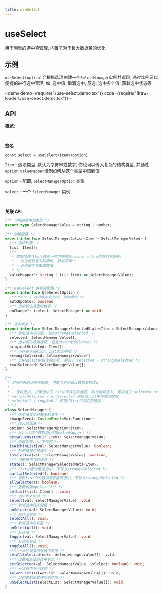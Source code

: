 ```yaml
---
title: useSelect
---
```


# useSelect

用于列表的选中项管理, 内置了对于超大数据量的优化

## 示例

`useSelect(option)`会根据选项创建一个`SelectManager`实例并返回, 通过实例可以便捷的进行选中管理, 如: 选中值, 取消选中, 反选, 选中多个值, 获取选中状态等

<demo demo={require("./use-select.demo.tsx")} code={require("!!raw-loader!./use-select.demo.tsx")}></demo>

## API

**概览:**

<br/>

**签名**

`const select = useSelect<Item>(option)`

`Item` - 选项类型, 默认为字符串或数字, 你也可以传入复杂的结构类型, 并通过`option.valueMapper`控制如何从这个类型中取到值

`option` - 配置, `SelectManagerOption` 类型

`select` - 一个 `SelectManager` 实例

<br/>

**关联 API**

```ts
/** 可用的选中值类型 */
export type SelectManagerValue = string | number;

/** 创建配置 */
export interface SelectManagerOption<Item = SelectManagerValue> {
  /** 选项列表 */
  list: Item[];
  /**
   * 控制如何从list的每一项中获取到value, value具有以下限制:
   * - 作为是否选中的标识, 其必须唯一
   * - 必须是字符串或数值
   * */
  valueMapper?: string | ((i: Item) => SelectManagerValue);
}

/** useSelect 特有的配置 */
export interface UseSelectOption {
  /** true | 选中状态变更时, 自动重绘 */
  autoUpdate?: boolean;
  /** 选中状态变更时触发 */
  onChange?: (select: SelectManager) => void;
}

/** 选中状态 */
export interface SelectManagerSelectedState<Item = SelectManagerValue> {
  /** 当前选中项的值, 包含strangeSelected */
  selected: SelectManagerValue[];
  /** 选中项的原始选项, 包含strangeSelected */
  originalSelected: Item[];
  /** 不存在于option.list的选中项 */
  strangeSelected: SelectManagerValue[];
  /** 选中且list中包含的选项, 相当于 selected - strangeSelected */
  realSelected: SelectManagerValue[];
}

/**
 * 用于列表的选中项管理, 内置了对于超大数据量的优化
 *
 * - 怪异选中, 如果选中了list中不存在的选项, 称为怪异选中, 可以通过 selected.strangeSelected 访问这些选项, 存在此行为时, 以下api行为需要注意:
 * partialSelected / allSelected 仅检测list中存在的权限
 * selectAll / toggleAll 仅选中list中存在的选项
 * */
class SelectManager {
  /** 选中值变更时触发的事件 */
  changeEvent: CustomEvent<VoidFunction>;
  /** 传入的配置 */
  option: SelectManagerOption<Item>;
  /** 从list项中获取值(根据valueMapper) */
  getValueByItem(i: Item): SelectManagerValue;
  /** 值是否在list中存在 */
  isWithinList(val: SelectManagerValue): boolean;
  /** 检测值是否被选中 */
  isSelected(val: SelectManagerValue): boolean;
  /** 当前选中项的信息 */
  state(): SelectManagerSelectedMeta<Item>;
  /** list中部分值被选中, 不计入strangeSelected */
  partialSelected(): boolean;
  /** 当前list中的选项是否全部选中, 不计入strangeSelected */
  allSelected(): boolean;
  /** 重新设置option.list */
  setList(list: Item[]): void;
  /** 选中传入的值 */
  select(val: SelectManagerValue): void;
  /** 取消选中传入的值 */
  unSelect(val: SelectManagerValue): void;
  /** 选择全部值 */
  selectAll(): void;
  /** 取消选中所有值 */
  unSelectAll(): void;
  /** 反选值 */
  toggle(val: SelectManagerValue): void;
  /** 反选所有值 */
  toggleAll(): void;
  /** 一次性设置所有选中的值 */
  setAllSelected(next: SelectManagerValue[]): void;
  /** 设置指定值的选中状态 */
  setSelected(val: SelectManagerValue, isSelect: boolean): void;
  /** 一次选中多个选项 */
  selectList(selectList: SelectManagerValue[]): void;
  /** 以列表的形式移除选中项 */
  unSelectList(selectList: SelectManagerValue[]): void;
}
```
